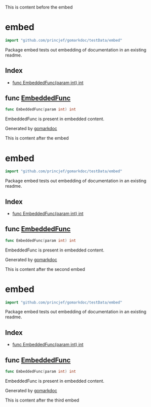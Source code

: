 This is content before the embed

<!-- gomarkdoc:embed:start -->

<!-- Code generated by gomarkdoc. DO NOT EDIT -->

# embed

```go
import "github.com/princjef/gomarkdoc/testData/embed"
```

Package embed tests out embedding of documentation in an existing readme.

## Index

- [func EmbeddedFunc\(param int\) int](<#EmbeddedFunc>)


<a name="EmbeddedFunc"></a>
## func [EmbeddedFunc](<https://github.com/princjef/gomarkdoc/blob/master/testData/embed/embed.go#L6>)

```go
func EmbeddedFunc(param int) int
```

EmbeddedFunc is present in embedded content.

Generated by [gomarkdoc](<https://github.com/princjef/gomarkdoc>)


<!-- gomarkdoc:embed:end -->

This is content after the embed

<!-- gomarkdoc:embed:start -->

<!-- Code generated by gomarkdoc. DO NOT EDIT -->

# embed

```go
import "github.com/princjef/gomarkdoc/testData/embed"
```

Package embed tests out embedding of documentation in an existing readme.

## Index

- [func EmbeddedFunc\(param int\) int](<#EmbeddedFunc>)


<a name="EmbeddedFunc"></a>
## func [EmbeddedFunc](<https://github.com/princjef/gomarkdoc/blob/master/testData/embed/embed.go#L6>)

```go
func EmbeddedFunc(param int) int
```

EmbeddedFunc is present in embedded content.

Generated by [gomarkdoc](<https://github.com/princjef/gomarkdoc>)


<!-- gomarkdoc:embed:end -->

This is content after the second embed

<!-- gomarkdoc:embed:start -->

<!-- Code generated by gomarkdoc. DO NOT EDIT -->

# embed

```go
import "github.com/princjef/gomarkdoc/testData/embed"
```

Package embed tests out embedding of documentation in an existing readme.

## Index

- [func EmbeddedFunc\(param int\) int](<#EmbeddedFunc>)


<a name="EmbeddedFunc"></a>
## func [EmbeddedFunc](<https://github.com/princjef/gomarkdoc/blob/master/testData/embed/embed.go#L6>)

```go
func EmbeddedFunc(param int) int
```

EmbeddedFunc is present in embedded content.

Generated by [gomarkdoc](<https://github.com/princjef/gomarkdoc>)


<!-- gomarkdoc:embed:end -->

This is content after the third embed